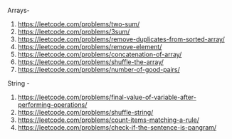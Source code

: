 Arrays- 

1. https://leetcode.com/problems/two-sum/
2. https://leetcode.com/problems/3sum/
3. https://leetcode.com/problems/remove-duplicates-from-sorted-array/
4. https://leetcode.com/problems/remove-element/
5. https://leetcode.com/problems/concatenation-of-array/
6. https://leetcode.com/problems/shuffle-the-array/
7. https://leetcode.com/problems/number-of-good-pairs/

String - 
1. https://leetcode.com/problems/final-value-of-variable-after-performing-operations/
2. https://leetcode.com/problems/shuffle-string/
3. https://leetcode.com/problems/count-items-matching-a-rule/
4. https://leetcode.com/problems/check-if-the-sentence-is-pangram/

